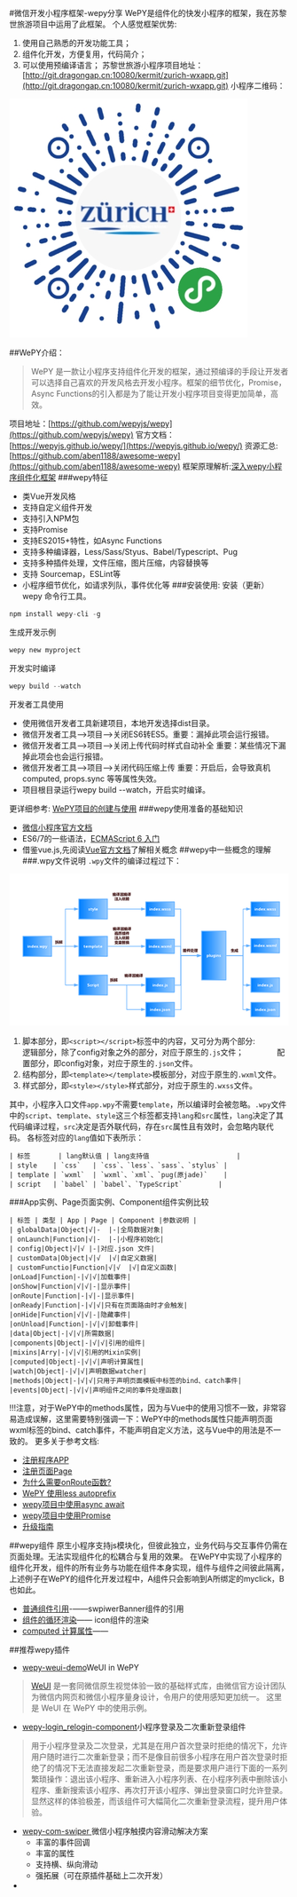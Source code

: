 #微信开发小程序框架-wepy分享
WePY是组件化的快发小程序的框架，我在苏黎世旅游项目中运用了此框架。
个人感觉框架优势:
1. 使用自己熟悉的开发功能工具；
2. 组件化开发，方便复用，代码简介；
3. 可以使用预编译语言；
苏黎世旅游小程序项目地址：[http://git.dragongap.cn:10080/kermit/zurich-wxapp.git](http://git.dragongap.cn:10080/kermit/zurich-wxapp.git)
小程序二维码：

![](./_image/gh_c24398bf6206_430.jpg?r=46)


##WePY介绍：
>WePY 是一款让小程序支持组件化开发的框架，通过预编译的手段让开发者可以选择自己喜欢的开发风格去开发小程序。框架的细节优化，Promise，Async Functions的引入都是为了能让开发小程序项目变得更加简单，高效。

项目地址：[https://github.com/wepyjs/wepy](https://github.com/wepyjs/wepy)
官方文档：[https://wepyjs.github.io/wepy/](https://wepyjs.github.io/wepy/)
资源汇总:  [https://github.com/aben1188/awesome-wepy](https://github.com/aben1188/awesome-wepy)
框架原理解析:[深入wepy小程序组件化框架](http://www.imhjm.com/article/5977ebab7dd03248a2e8d57f)
###wepy特征
- 类Vue开发风格
- 支持自定义组件开发
- 支持引入NPM包
- 支持Promise
- 支持ES2015+特性，如Async Functions
- 支持多种编译器，Less/Sass/Styus、Babel/Typescript、Pug
- 支持多种插件处理，文件压缩，图片压缩，内容替换等
- 支持 Sourcemap，ESLint等
- 小程序细节优化，如请求列队，事件优化等
###安装使用:
安装（更新） wepy 命令行工具。
```python
npm install wepy-cli -g
```
生成开发示例
```python
wepy new myproject
```
开发实时编译
```python
wepy build --watch
```
开发者工具使用
- 使用微信开发者工具新建项目，本地开发选择dist目录。
- 微信开发者工具-->项目-->关闭ES6转ES5。重要：漏掉此项会运行报错。
- 微信开发者工具-->项目-->关闭上传代码时样式自动补全 重要：某些情况下漏掉此项会也会运行报错。
- 微信开发者工具-->项目-->关闭代码压缩上传 重要：开启后，会导致真机computed, props.sync 等等属性失效。
- 项目根目录运行wepy build --watch，开启实时编译。

更详细参考: [WePY项目的创建与使用](https://wepyjs.github.io/wepy/#/?id=wepy%e9%a1%b9%e7%9b%ae%e7%9a%84%e5%88%9b%e5%bb%ba%e4%b8%8e%e4%bd%bf%e7%94%a8)
###wepy使用准备的基础知识
- [微信小程序官方文档](https://mp.weixin.qq.com/debug/wxadoc/dev/)
- ES6/7的一些语法，[ECMAScript 6 入门](http://es6.ruanyifeng.com/)
- 借鉴vue.js,先阅读[Vue官方文档](https://cn.vuejs.org/v2/guide/)了解相关概念
##wepy中一些概念的理解
###.wpy文件说明
`.wpy`文件的编译过程过下：

![](./_image/2017-11-16-11-18-15.png)
1. 脚本部分，即`<script></script>`标签中的内容，又可分为两个部分:
&emsp;&emsp;&emsp;&emsp;逻辑部分，除了config对象之外的部分，对应于原生的`.js`文件；
&emsp;&emsp;&emsp;&emsp;配置部分，即config对象，对应于原生的`.json`文件。
2. 结构部分，即`<template></template>`模板部分，对应于原生的`.wxml`文件。
3. 样式部分，即`<style></style>`样式部分，对应于原生的`.wxss`文件。

 其中，小程序入口文件`app.wpy`不需要`template`，所以编译时会被忽略。`.wpy`文件中的`script`、`template`、`style`这三个标签都支持`lang`和`src`属性，`lang`决定了其代码编译过程，`src`决定是否外联代码，存在`src`属性且有效时，会忽略内联代码。
各标签对应的`lang`值如下表所示：
```table
| 标签       | lang默认值 | lang支持值                      |
| style    | `css`   | `css`、`less`、`sass`、`stylus` |
| template | `wxml`  | `wxml`、`xml`、`pug(原jade)`    |
| script   | `babel` | `babel`、`TypeScript`         |
```
###App实例、Page页面实例、Component组件实例比较
```table
| 标签 | 类型 | App | Page | Component |参数说明 |
| globalData|Object|√|-  |-|全局数据对象|
| onLaunch|Function|√|-  |-|小程序初始化|
| config|Object|√|√ |-|对应.json 文件|
| customData|Object|√|√  |√|自定义数据|
| customFunctio|Function|√|√  |√|自定义函数|
|onLoad|Function|-|√|√|加载事件|
|onShow|Function|√|√|-|显示事件|
|onRoute|Function|-|√|-|显示事件|
|onReady|Function|-|√|√|只有在页面路由时才会触发|
|onHide|Function|√|√|-|隐藏事件|
|onUnload|Function|-|√|√|卸载事件|
|data|Object|-|√|√|所需数据|
|components|Object|-|√|√|引用的组件|
|mixins|Arry|-|√|√|引用的Mixin实例|
|computed|Object|-|√|√|声明计算属性|
|watch|Object|-|√|√|声明数据watcher|
|methods|Object|-|√|√|只用于声明页面模板中标签的bind、catch事件|
|events|Object|-|√|√|声明组件之间的事件处理函数|
```
!!!注意，对于WePY中的methods属性，因为与Vue中的使用习惯不一致，非常容易造成误解，这里需要特别强调一下：WePY中的methods属性只能声明页面wxml标签的bind、catch事件，不能声明自定义方法，这与Vue中的用法是不一致的。
更多关于参考文档:
- [注册程序APP](https://mp.weixin.qq.com/debug/wxadoc/dev/framework/app-service/app.html)
- [注册页面Page](https://mp.weixin.qq.com/debug/wxadoc/dev/framework/app-service/page.html)
- [为什么需要onRoute函数?](https://github.com/wepyjs/wepy/wiki/%E4%B8%BA%E4%BB%80%E4%B9%88%E9%9C%80%E8%A6%81onRoute%E5%87%BD%E6%95%B0%3F)
- [WePY 使用less autoprefix](https://github.com/wepyjs/wepy/wiki/WePY-%E4%BD%BF%E7%94%A8less-autoprefix)
- [wepy项目中使用async await](https://github.com/wepyjs/wepy/wiki/wepy%E9%A1%B9%E7%9B%AE%E4%B8%AD%E4%BD%BF%E7%94%A8async-await)
- [wepy项目中使用Promise](https://github.com/wepyjs/wepy/wiki/wepy%E9%A1%B9%E7%9B%AE%E4%B8%AD%E4%BD%BF%E7%94%A8Promise)
- [升级指南](https://github.com/wepyjs/wepy/wiki/%E5%8D%87%E7%BA%A7%E6%8C%87%E5%8D%97)

##wepy组件
原生小程序支持js模块化，但彼此独立，业务代码与交互事件仍需在页面处理。无法实现组件化的松耦合与复用的效果。
在WePY中实现了小程序的组件化开发，组件的所有业务与功能在组件本身实现，组件与组件之间彼此隔离，上述例子在WePY的组件化开发过程中，A组件只会影响到A所绑定的myclick，B也如此。
- [普通组件引用](https://wepyjs.github.io/wepy/#/?id=%e6%99%ae%e9%80%9a%e7%bb%84%e4%bb%b6%e5%bc%95%e7%94%a8)-——swpiwerBanner组件的引用
- [组件的循环渲染](https://wepyjs.github.io/wepy/#/?id=%e7%bb%84%e4%bb%b6%e7%9a%84%e5%be%aa%e7%8e%af%e6%b8%b2%e6%9f%93)—— icon组件的渲染
- [computed 计算属性](https://wepyjs.github.io/wepy/#/?id=computed-%e8%ae%a1%e7%ae%97%e5%b1%9e%e6%80%a7)——

##推荐wepy插件
- [wepy-weui-demo](https://github.com/wepyjs/wepy-weui-demo)WeUI in WePY
>[WeUI](https://github.com/Tencent/weui-wxss) 是一套同微信原生视觉体验一致的基础样式库，由微信官方设计团队为微信内网页和微信小程序量身设计，令用户的使用感知更加统一。 这里是 WeUI 在 WePY 中的使用示例。
- [wepy-login_relogin-component](https://github.com/aben1188/wepy-login_relogin-component)小程序登录及二次重新登录组件
>用于小程序登录及二次登录，尤其是在用户首次登录时拒绝的情况下，允许用户随时进行二次重新登录；而不是像目前很多小程序在用户首次登录时拒绝了的情况下无法直接发起二次重新登录，而是要求用户进行下面的一系列繁琐操作：退出该小程序、重新进入小程序列表、在小程序列表中删除该小程序、重新搜索该小程序、再次打开该小程序、弹出登录窗口时允许登录。显然这样的体验极差，而该组件可大幅简化二次重新登录流程，提升用户体验。

- [wepy-com-swiper ](https://github.com/dlhandsome/wepy-com-swiper)微信小程序触摸内容滑动解决方案
  - 丰富的事件回调
  - 丰富的属性
  - 支持横、纵向滑动
  - 强拓展（可在原插件基础上二次开发）
- 

